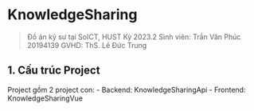 # KnowledgeSharing
> Đồ án kỹ sư tại SoICT, HUST
> Kỳ 2023.2
> Sinh viên: Trần Văn Phúc 20194139
> GVHD: ThS. Lê Đức Trung

## 1. Cấu trúc Project
Project gồm 2 project con:
	- Backend: KnowledgeSharingApi
	- Frontend: KnowledgeSharingVue

